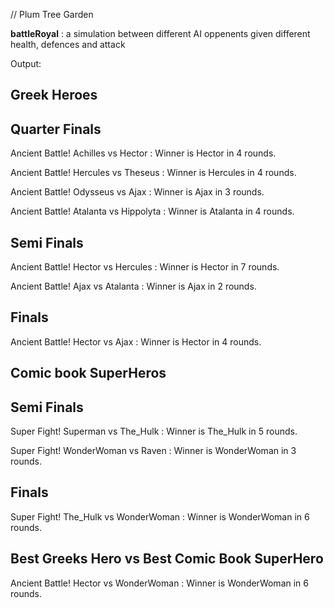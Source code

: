 // Plum Tree Garden

**battleRoyal** : a simulation between different AI oppenents given different health, defences and attack


Output:


Greek Heroes
-----------------------------------------------------------

Quarter Finals
-----------------------------------------------------------
Ancient Battle! Achilles vs Hector : Winner is Hector in 4 rounds.

Ancient Battle! Hercules vs Theseus : Winner is Hercules in 4 rounds.

Ancient Battle! Odysseus vs Ajax : Winner is Ajax in 3 rounds.

Ancient Battle! Atalanta vs Hippolyta : Winner is Atalanta in 4 rounds.

Semi Finals
-----------------------------------------------------------

Ancient Battle! Hector vs Hercules : Winner is Hector in 7 rounds.

Ancient Battle! Ajax vs Atalanta : Winner is Ajax in 2 rounds.

Finals
-----------------------------------------------------------
Ancient Battle! Hector vs Ajax : Winner is Hector in 4 rounds.

Comic book SuperHeros
-----------------------------------------------------------

Semi Finals
-----------------------------------------------------------
Super Fight! Superman vs The_Hulk : Winner is The_Hulk in 5 rounds.

Super Fight! WonderWoman vs Raven : Winner is WonderWoman in 3 rounds.

Finals
-----------------------------------------------------------
Super Fight! The_Hulk vs WonderWoman : Winner is WonderWoman in 6 rounds.

Best Greeks Hero vs Best Comic Book SuperHero
-----------------------------------------------------------

Ancient Battle! Hector vs WonderWoman : Winner is WonderWoman in 6 rounds.

